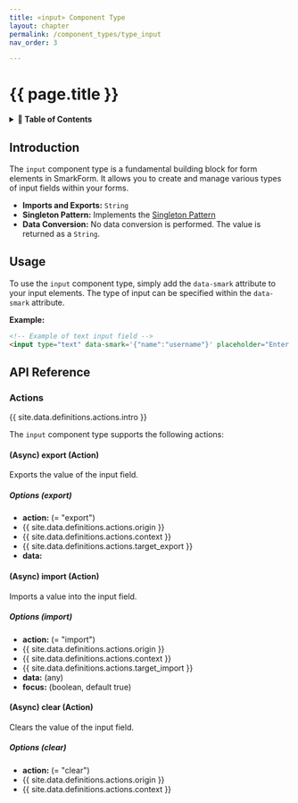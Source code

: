 ```yaml
---
title: «input» Component Type
layout: chapter
permalink: /component_types/type_input
nav_order: 3

---
```


# {{ page.title }}

<details class="chaptertoc">
<summary>
<strong>📖 Table of Contents</strong>
</summary>

  {{ "
<!-- vim-markdown-toc GitLab -->

* [Introduction](#introduction)
* [Usage](#usage)
* [API Reference](#api-reference)
    * [Actions](#actions)
        * [(Async) export (Action)](#async-export-action)
            * [Options (export)](#options-export)
        * [(Async) import (Action)](#async-import-action)
            * [Options (import)](#options-import)
        * [(Async) clear (Action)](#async-clear-action)
            * [Options (clear)](#options-clear)

<!-- vim-markdown-toc -->
       " | markdownify }}

</details>

## Introduction

The `input` component type is a fundamental building block for form elements in SmarkForm. It allows you to create and manage various types of input fields within your forms.

- **Imports and Exports:** `String`
- **Singleton Pattern:** Implements the [Singleton Pattern](/component_types/type_input#the-singleton-pattern)
- **Data Conversion:** No data conversion is performed. The value is returned as a `String`.


## Usage

To use the `input` component type, simply add the `data-smark` attribute to your input elements. The type of input can be specified within the `data-smark` attribute.

**Example:**

```html
<!-- Example of text input field -->
<input type="text" data-smark='{"name":"username"}' placeholder="Enter your username">
```



## API Reference

### Actions

{{ site.data.definitions.actions.intro }}

The `input` component type supports the following actions:


#### (Async) export (Action)

Exports the value of the input field.

##### Options (export)

  * **action:** (= "export")
  * {{ site.data.definitions.actions.origin }}
  * {{ site.data.definitions.actions.context }}
  * {{ site.data.definitions.actions.target_export }}
  * **data:**

#### (Async) import (Action)

Imports a value into the input field.

##### Options (import)

  * **action:** (= "import")
  * {{ site.data.definitions.actions.origin }}
  * {{ site.data.definitions.actions.context }}
  * {{ site.data.definitions.actions.target_import }}
  * **data:** (any)
  * **focus:** (boolean, default true)


#### (Async) clear (Action)

Clears the value of the input field.

##### Options (clear)

  * **action:** (= "clear")
  * {{ site.data.definitions.actions.origin }}
  * {{ site.data.definitions.actions.context }}

